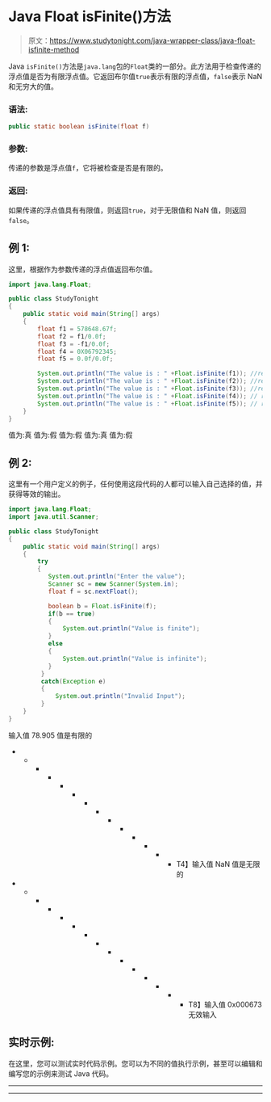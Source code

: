 # Java Float isFinite()方法

> 原文：<https://www.studytonight.com/java-wrapper-class/java-float-isfinite-method>

Java `isFinite()`方法是`java.lang`包的`Float`类的一部分。此方法用于检查传递的浮点值是否为有限浮点值。它返回布尔值`true`表示有限的浮点值，`false`表示 NaN 和无穷大的值。

### 语法:

```java
public static boolean isFinite(float f) 
```

### 参数:

传递的参数是浮点值`f`，它将被检查是否是有限的。

### 返回:

如果传递的浮点值具有有限值，则返回`true`，对于无限值和 NaN 值，则返回`false`。

## 例 1:

这里，根据作为参数传递的浮点值返回布尔值。

```java
import java.lang.Float;

public class StudyTonight
{  
    public static void main(String[] args) 
    {  
        float f1 = 578648.67f;  
        float f2 = f1/0.0f; 
        float f3 = -f1/0.0f;
        float f4 = 0X06792345;
        float f5 = 0.0f/0.0f;

        System.out.println("The value is : " +Float.isFinite(f1)); //returns true for finite value  
        System.out.println("The value is : " +Float.isFinite(f2)); //returns false for infinite value 
        System.out.println("The value is : " +Float.isFinite(f3)); //returns false for infinaite value 
        System.out.println("The value is : " +Float.isFinite(f4)); // returns true for finite value
        System.out.println("The value is : " +Float.isFinite(f5)); // returs false for NaN 
    }    
} 
```

值为:真
值为:假
值为:假
值为:真
值为:假

## 例 2:

这里有一个用户定义的例子，任何使用这段代码的人都可以输入自己选择的值，并获得等效的输出。

```java
import java.lang.Float;
import java.util.Scanner;

public class StudyTonight
{  
    public static void main(String[] args) 
    {  
        try
        {
           System.out.println("Enter the value");
           Scanner sc = new Scanner(System.in);
           float f = sc.nextFloat();

           boolean b = Float.isFinite(f);
           if(b == true)
           {
               System.out.println("Value is finite");
           }
           else
           {
               System.out.println("Value is infinite");
           }
         }  
         catch(Exception e)
         {
             System.out.println("Invalid Input");
         }
    }
} 
```

输入值
78.905
值是有限的
* * * * * * * * * * * * * * T4】输入值
NaN
值是无限的
* * * * * * * * * * * * * * * T8】输入值
0x000673
无效输入

## 实时示例:

在这里，您可以测试实时代码示例。您可以为不同的值执行示例，甚至可以编辑和编写您的示例来测试 Java 代码。

* * *

* * *